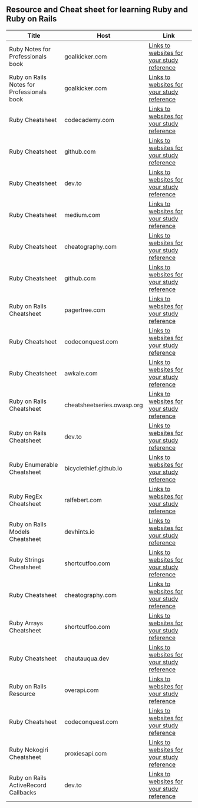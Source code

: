 ## Resource and Cheat sheet for learning Ruby and Ruby on Rails

| Title                                      | Host                       | Link                                                                                                                                            |
| ------------------------------------------ | -------------------------- | ----------------------------------------------------------------------------------------------------------------------------------------------- |
| Ruby Notes for Professionals book          | goalkicker.com             | [Links to websites for your study reference](https://goalkicker.com/RubyBook/)                                                                  |
| Ruby on Rails Notes for Professionals book | goalkicker.com             | [Links to websites for your study reference](https://goalkicker.com/RubyOnRailsBook/)                                                           |
| Ruby Cheatsheet                            | codecademy.com             | [Links to websites for your study reference](https://www.codecademy.com/learn/learn-ruby/modules/learn-ruby-introduction-to-ruby-u/cheatsheet)  |
| Ruby Cheatsheet                            | github.com                 | [Links to websites for your study reference](https://github.com/ThibaultJanBeyer/cheatsheets/blob/master/Ruby-Cheatsheet.md#sorting--comparing) |
| Ruby Cheatsheet                            | dev.to                     | [Links to websites for your study reference](https://dev.to/ericchapman/my-beloved-ruby-cheat-sheet-208o)                                       |
| Ruby Cheatsheet                            | medium.com                 | [Links to websites for your study reference](https://medium.com/@trevahok/coolest-ruby-cheatsheet-ever-for-a-python-coder-part-1-dbdb9cfdd991)  |
| Ruby Cheatsheet                            | cheatography.com           | [Links to websites for your study reference](https://cheatography.com/frankperez/cheat-sheets/ruby-programming/)                                |
| Ruby Cheatsheet                            | github.com                 | [Links to websites for your study reference](https://github.com/lifeparticle/Ruby-Cheatsheet)                                                   |
| Ruby on Rails Cheatsheet                   | pagertree.com              | [Links to websites for your study reference](https://pagertree.com/blog/ruby-on-rails-cheat-sheet)                                              |
| Ruby Cheatsheet                            | codeconquest.com           | [Links to websites for your study reference](https://www.codeconquest.com/cheat-sheets/ruby-cheat-sheet/)                                       |
| Ruby Cheatsheet                            | awkale.com                 | [Links to websites for your study reference](https://awkale.me/cheatsheets/ruby/)                                                               |
| Ruby on Rails Cheatsheet                   | cheatsheetseries.owasp.org | [Links to websites for your study reference](https://cheatsheetseries.owasp.org/cheatsheets/Ruby_on_Rails_Cheat_Sheet.html)                     |
| Ruby on Rails Cheatsheet                   | dev.to                     | [Links to websites for your study reference](https://dev.to/ericchapman/my-beloved-ruby-on-rails-cheat-sheet-50pi)                              |
| Ruby Enumerable Cheatsheet                 | bicyclethief.github.io     | [Links to websites for your study reference](https://bicyclethief.github.io/cheatsheets/ruby-enumerables.html)                                  |
| Ruby RegEx Cheatsheet                      | ralfebert.com              | [Links to websites for your study reference](https://www.ralfebert.com/snippets/ruby-rails/regex_cheat_sheet/)                                  |
| Ruby on Rails Models Cheatsheet            | devhints.io                | [Links to websites for your study reference](https://devhints.io/rails-models)                                                                  |
| Ruby Strings Cheatsheet                    | shortcutfoo.com            | [Links to websites for your study reference](https://shortcutfoo.com/app/dojos/ruby-strings/cheatsheet)                                         |
| Ruby Cheatsheet                            | cheatography.com           | [Links to websites for your study reference](https://cheatography.com/tag/ruby/)                                                                |
| Ruby Arrays Cheatsheet                     | shortcutfoo.com            | [Links to websites for your study reference](https://shortcutfoo.com/app/dojos/ruby-arrays/cheatsheet)                                          |
| Ruby Cheatsheet                            | chautauqua.dev             | [Links to websites for your study reference](https://chautauqua.dev/cheat-sheets/ruby)                                                          |
| Ruby on Rails Resource                     | overapi.com                | [Links to websites for your study reference](https://overapi.com/rubyrails)                                                                     |
| Ruby Cheatsheet                            | codeconquest.com           | [Links to websites for your study reference](https://www.codeconquest.com/wp-content/uploads/Ruby-Cheat-Sheet-by-CodeConquestDOTcom.pdf)        |
| Ruby Nokogiri Cheatsheet                   | proxiesapi.com             | [Links to websites for your study reference](https://proxiesapi.com/articles/the-ultimate-nokogiri-cheat-sheet-for-ruby)                        |
| Ruby on Rails ActiveRecord Callbacks       | dev.to                     | [Links to websites for your study reference](https://dev.to/eapenzac/ruby-on-rails-activerecord-callbacks-597a)                                 |
